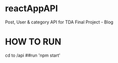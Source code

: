 # reactAppAPI
Post, User &amp; category API for TDA Final Project - Blog

# HOW TO RUN 

cd to /api
##run 'npm start'
